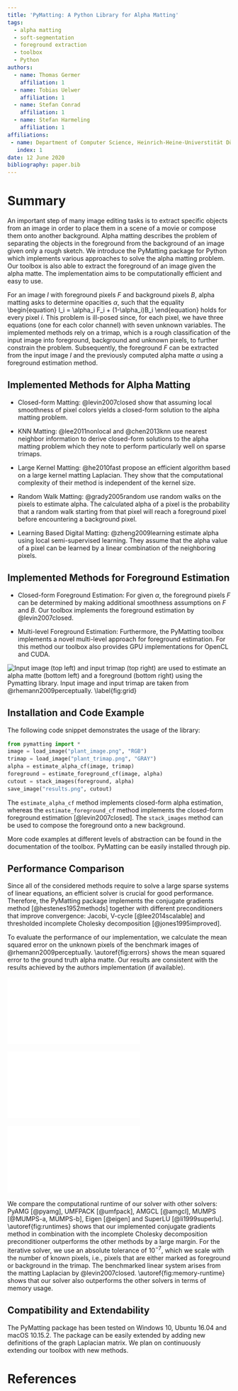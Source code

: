 ```yaml
---
title: 'PyMatting: A Python Library for Alpha Matting'
tags:
  - alpha matting
  - soft-segmentation
  - foreground extraction
  - toolbox
  - Python
authors:
  - name: Thomas Germer
    affiliation: 1
  - name: Tobias Uelwer
    affiliation: 1
  - name: Stefan Conrad
    affiliation: 1
  - name: Stefan Harmeling
    affiliation: 1
affiliations:
 - name: Department of Computer Science, Heinrich-Heine-Universtität Düsseldorf
   index: 1
date: 12 June 2020
bibliography: paper.bib
---
```


# Summary

An important step of many image editing tasks is to extract specific objects
from an image in order to place them in a scene of a movie or compose them onto
another background. Alpha matting describes the problem of separating the objects
in the foreground from the background of an image given only a rough sketch.
We introduce the PyMatting package for Python which implements various approaches
to solve the alpha matting problem. Our toolbox is also able to extract the
foreground of an image given the alpha matte. The implementation aims to be
computationally efficient and easy to use. 

For an image $I$ with foreground pixels $F$ and background pixels $B$,
alpha matting asks to determine opacities $\alpha$, such that the equality
\begin{equation}
I_i = \alpha_i F_i + (1-\alpha_i)B_i
\end{equation}
holds for every pixel $i$. This problem is ill-posed since,
for each pixel, we have three equations (one for each color channel) with
seven unknown variables. The implemented methods rely on a trimap, which is a
rough classification of the input image into foreground, background and unknown
pixels, to further constrain the problem. Subsequently, the foreground $F$ can be 
extracted from the input image $I$ and the previously computed alpha matte $\alpha$ 
using a foreground estimation method.


## Implemented Methods for Alpha Matting

- Closed-form Matting:
@levin2007closed show that assuming local smoothness of pixel colors yields a closed-form solution to the alpha matting problem. 

- KNN Matting:
@lee2011nonlocal and @chen2013knn use nearest neighbor information to derive closed-form solutions to the alpha matting problem which they note to perform particularly well on sparse trimaps.

- Large Kernel Matting:
@he2010fast propose an efficient algorithm based on a large kernel matting Laplacian.
They show that the computational complexity of their method is independent of the kernel size.

- Random Walk Matting:
@grady2005random use random walks on the pixels to estimate alpha. 
The calculated alpha of a pixel is the probability that a random walk starting from that pixel will reach a foreground pixel before encountering a background pixel.

- Learning Based Digital Matting:
@zheng2009learning estimate alpha using local semi-supervised learning. 
They assume that the alpha value of a pixel can be learned by a linear combination of the neighboring pixels.


## Implemented Methods for Foreground Estimation

- Closed-form Foreground Estimation:
For given $\alpha$, the foreground pixels $F$ can be determined by making additional smoothness assumptions on $F$ and $B$. 
Our toolbox implements the foreground estimation by @levin2007closed.

- Multi-level Foreground Estimation:
Furthermore, the PyMatting toolbox implements a novel multi-level approach for foreground estimation.
For this method our toolbox also provides GPU implementations for OpenCL and CUDA.

![Input image (top left) and input trimap (top right) are used to estimate an alpha matte (bottom left) and a foreground (bottom right) using the Pymatting library. Input image and input trimap are taken from @rhemann2009perceptually. 
\label{fig:grid}](figures/image_grid.png)

## Installation and Code Example

The following code snippet demonstrates the usage of the library:

```python
from pymatting import *
image = load_image("plant_image.png", "RGB")
trimap = load_image("plant_trimap.png", "GRAY")
alpha = estimate_alpha_cf(image, trimap)
foreground = estimate_foreground_cf(image, alpha)
cutout = stack_images(foreground, alpha)
save_image("results.png", cutout)
```

The $\texttt{estimate\_alpha\_cf}$ method implements closed-form alpha estimation, whereas the $\texttt{estimate\_foreground\_cf}$ method implements the closed-form foreground estimation [@levin2007closed]. 
The $\texttt{stack\_images}$ method can be used to compose the foreground onto a new background.

More code examples at different levels of abstraction can be found in the documentation of the toolbox. PyMatting can be easily installed through pip.


## Performance Comparison

Since all of the considered methods require to solve a large sparse systems of linear equations, an efficient solver is crucial for good performance. 
Therefore, the PyMatting package implements the conjugate gradients method [@hestenes1952methods] together with different preconditioners that improve convergence:
Jacobi, V-cycle [@lee2014scalable] and thresholded incomplete Cholesky decomposition [@jones1995improved].

To evaluate the performance of our implementation, we calculate the mean squared error on the unknown pixels of the benchmark images of @rhemann2009perceptually. 
\autoref{fig:errors} shows the  mean squared error to the ground truth alpha matte.
Our results are consistent with the results achieved by the authors implementation (if available).

![Mean squared error of the estimated alpha matte to the ground truth alpha matte.\label{fig:errors}](figures/laplacian_quality_many_bars.pdf)

![Comparison of peak memory usage in MB (left) and computational time (right) of our implementation of the preconditioned CG method with other solvers for closed-form matting.\label{fig:memory-runtime}](figures/memory_usage_and_running_time-crop.pdf)

![Comparison of runtime for different image sizes.\label{fig:runtimes}](figures/time_image_size-crop.pdf)

We compare the computational runtime of our solver with other solvers: PyAMG [@pyamg], UMFPACK [@umfpack], AMGCL [@amgcl], MUMPS [@MUMPS-a, MUMPS-b], Eigen [@eigen] and SuperLU [@li1999superlu]. \autoref{fig:runtimes} shows that our implemented conjugate gradients method in combination with the incomplete Cholesky decomposition preconditioner outperforms the other methods by a large margin. For the iterative solver, we use an absolute tolerance of $10^{-7}$, which we scale with the number of known pixels, i.e., pixels that are either marked as foreground or background in the trimap. The benchmarked linear system arises from the matting Laplacian by @levin2007closed. \autoref{fig:memory-runtime} shows that our solver also outperforms the other solvers in terms of memory usage.


## Compatibility and Extendability

The PyMatting package has been tested on Windows 10, Ubuntu 16.04 and macOS 10.15.2.
The package can be easily extended by adding new definitions of the graph Laplacian matrix. 
We plan on continuously extending our toolbox with new methods.

# References
